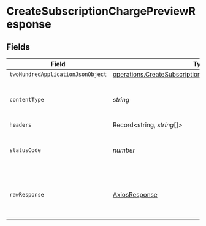 # CreateSubscriptionChargePreviewResponse


## Fields

| Field                                                                                                                                   | Type                                                                                                                                    | Required                                                                                                                                | Description                                                                                                                             |
| --------------------------------------------------------------------------------------------------------------------------------------- | --------------------------------------------------------------------------------------------------------------------------------------- | --------------------------------------------------------------------------------------------------------------------------------------- | --------------------------------------------------------------------------------------------------------------------------------------- |
| `twoHundredApplicationJsonObject`                                                                                                       | [operations.CreateSubscriptionChargePreviewResponseBody](../../../sdk/models/operations/createsubscriptionchargepreviewresponsebody.md) | :heavy_minus_sign:                                                                                                                      | OK                                                                                                                                      |
| `contentType`                                                                                                                           | *string*                                                                                                                                | :heavy_check_mark:                                                                                                                      | HTTP response content type for this operation                                                                                           |
| `headers`                                                                                                                               | Record<string, *string*[]>                                                                                                              | :heavy_minus_sign:                                                                                                                      | N/A                                                                                                                                     |
| `statusCode`                                                                                                                            | *number*                                                                                                                                | :heavy_check_mark:                                                                                                                      | HTTP response status code for this operation                                                                                            |
| `rawResponse`                                                                                                                           | [AxiosResponse](https://axios-http.com/docs/res_schema)                                                                                 | :heavy_minus_sign:                                                                                                                      | Raw HTTP response; suitable for custom response parsing                                                                                 |